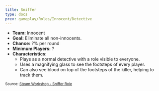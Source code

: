 ```yaml
---
title: Sniffer
type: docs
prev: gameplay/Roles/Innocent/Detective
---
```


- **Team:** Innocent
- **Goal:** Eliminate all non-innocents.
- **Chance:** ?% per round
- **Minimum Players:** ?
- **Characteristics:**
  - Plays as a normal detective with a role visible to everyone.
  - Uses a magnifying glass to see the footsteps of every player.
  - Can also see blood on top of the footsteps of the killer, helping to track them.

<small>Source: [Steam Workshop - Sniffer Role](https://steamcommunity.com/sharedfiles/filedetails/?id=1682738483)</small>
